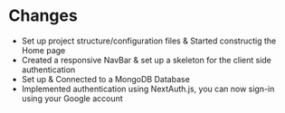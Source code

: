 # **Changes**

- Set up project structure/configuration files & Started constructig the Home page
- Created a responsive NavBar & set up a skeleton for the client side authentication
- Set up & Connected to a MongoDB Database
- Implemented authentication using NextAuth.js, you can now sign-in using your Google account

